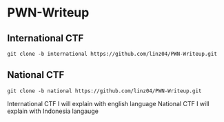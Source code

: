 # PWN-Writeup

## International CTF
`git clone -b international https://github.com/linz04/PWN-Writeup.git`

## National CTF
`git clone -b national https://github.com/linz04/PWN-Writeup.git`

International CTF I will explain with english language
National CTF I will explain with Indonesia langauge